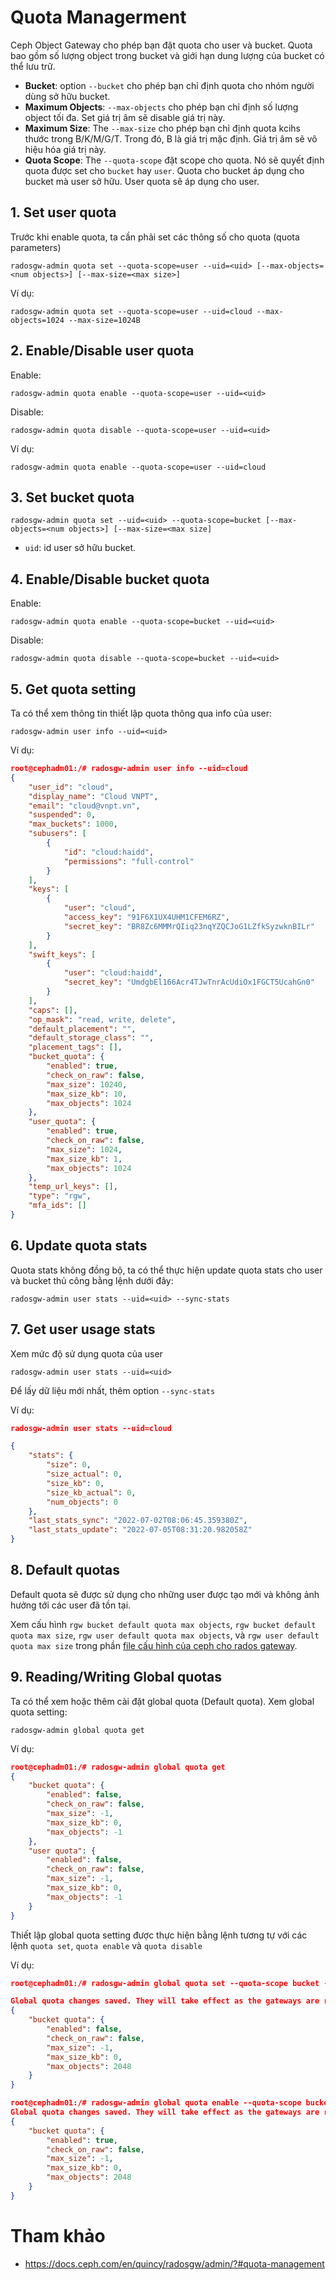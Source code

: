 # Quota Managerment

Ceph Object Gateway cho phép bạn đặt quota cho user và bucket. Quota bao gồm số lượng object trong bucket và giới hạn dung lượng của bucket có thể lưu trữ.

- **Bucket**: option `--bucket` cho phép bạn chỉ định quota cho nhóm người dùng sở hữu bucket.
- **Maximum Objects**: `--max-objects` cho phép bạn chỉ định số lượng object tối đa. Set giá trị âm sẽ disable giá trị này.
- **Maximum Size**: The `--max-size` cho phép bạn chỉ định quota kcihs thước trong B/K/M/G/T. Trong đó, B là giá trị mặc định. Giá trị âm sẽ vô hiệu hóa giá trị này.
- **Quota Scope**: The `--quota-scope` đặt scope cho quota. Nó sẽ quyết định quota được set cho `bucket` hay `user`. Quota cho bucket áp dụng cho bucket mà user sở hữu. User quota sẽ áp dụng cho user.

## 1. Set user quota
Trước khi enable quota, ta cần phải set các thông số cho quota (quota parameters)
```
radosgw-admin quota set --quota-scope=user --uid=<uid> [--max-objects=<num objects>] [--max-size=<max size>]
```

Ví dụ:
```
radosgw-admin quota set --quota-scope=user --uid=cloud --max-objects=1024 --max-size=1024B
```

## 2. Enable/Disable user quota
Enable:
```
radosgw-admin quota enable --quota-scope=user --uid=<uid>
```

Disable:
```
radosgw-admin quota disable --quota-scope=user --uid=<uid>
```

Ví dụ:
```
radosgw-admin quota enable --quota-scope=user --uid=cloud
```

## 3. Set bucket quota
```
radosgw-admin quota set --uid=<uid> --quota-scope=bucket [--max-objects=<num objects>] [--max-size=<max size]
```
- `uid`: id user sở hữu bucket.

## 4. Enable/Disable bucket quota
Enable:
```
radosgw-admin quota enable --quota-scope=bucket --uid=<uid>
```

Disable:
```
radosgw-admin quota disable --quota-scope=bucket --uid=<uid>
```

## 5. Get quota setting
Ta có thể xem thông tin thiết lập quota thông qua info của user:
```
radosgw-admin user info --uid=<uid>
```

Ví dụ:
```json
root@cephadm01:/# radosgw-admin user info --uid=cloud
{
    "user_id": "cloud",
    "display_name": "Cloud VNPT",
    "email": "cloud@vnpt.vn",
    "suspended": 0,
    "max_buckets": 1000,
    "subusers": [
        {
            "id": "cloud:haidd",
            "permissions": "full-control"
        }
    ],
    "keys": [
        {
            "user": "cloud",
            "access_key": "91F6X1UX4UHM1CFEM6RZ",
            "secret_key": "BR8Zc6MMMrQIiq23nqYZQCJoG1LZfkSyzwknBILr"
        }
    ],
    "swift_keys": [
        {
            "user": "cloud:haidd",
            "secret_key": "UmdgbEl166Acr4TJwTnrAcUdiOx1FGCT5UcahGn0"
        }
    ],
    "caps": [],
    "op_mask": "read, write, delete",
    "default_placement": "",
    "default_storage_class": "",
    "placement_tags": [],
    "bucket_quota": {
        "enabled": true,
        "check_on_raw": false,
        "max_size": 10240,
        "max_size_kb": 10,
        "max_objects": 1024
    },
    "user_quota": {
        "enabled": true,
        "check_on_raw": false,
        "max_size": 1024,
        "max_size_kb": 1,
        "max_objects": 1024
    },
    "temp_url_keys": [],
    "type": "rgw",
    "mfa_ids": []
}
```

## 6. Update quota stats
Quota stats không đồng bộ, ta có thể thực hiện update quota stats cho user và bucket thủ công bằng lệnh dưới đây:
```
radosgw-admin user stats --uid=<uid> --sync-stats
```

## 7. Get user usage stats
Xem mức độ sử dụng quota của user
```
radosgw-admin user stats --uid=<uid>
```
Để lấy dữ liệu mới nhất, thêm option `--sync-stats`

Ví dụ:
```json
radosgw-admin user stats --uid=cloud

{
    "stats": {
        "size": 0,
        "size_actual": 0,
        "size_kb": 0,
        "size_kb_actual": 0,
        "num_objects": 0
    },
    "last_stats_sync": "2022-07-02T08:06:45.359380Z",
    "last_stats_update": "2022-07-05T08:31:20.982058Z"
}
```

## 8. Default quotas
Default quota sẽ được sử dụng cho những user được tạo mới và không ảnh hưởng tới các user đã tồn tại.

Xem cấu hình `rgw bucket default quota max objects`, `rgw bucket default quota max size`, `rgw user default quota max objects`, và `rgw user default quota max size` trong phần [file cấu hình của ceph cho rados gateway](https://docs.ceph.com/en/quincy/radosgw/config-ref/).

## 9. Reading/Writing Global quotas
Ta có thể xem hoặc thêm cài đặt global quota (Default quota). Xem global quota setting:
```
radosgw-admin global quota get
```

Ví dụ:
```json
root@cephadm01:/# radosgw-admin global quota get
{
    "bucket quota": {
        "enabled": false,
        "check_on_raw": false,
        "max_size": -1,
        "max_size_kb": 0,
        "max_objects": -1
    },
    "user quota": {
        "enabled": false,
        "check_on_raw": false,
        "max_size": -1,
        "max_size_kb": 0,
        "max_objects": -1
    }
}
```

Thiết lập global quota setting được thực hiện bằng lệnh tương tự với các lệnh `quota set`, `quota enable` và `quota disable`

Ví dụ:
```json
root@cephadm01:/# radosgw-admin global quota set --quota-scope bucket --max-objects 2048

Global quota changes saved. They will take effect as the gateways are restarted.
{
    "bucket quota": {
        "enabled": false,
        "check_on_raw": false,
        "max_size": -1,
        "max_size_kb": 0,
        "max_objects": 2048
    }
}

root@cephadm01:/# radosgw-admin global quota enable --quota-scope bucket
Global quota changes saved. They will take effect as the gateways are restarted.
{
    "bucket quota": {
        "enabled": true,
        "check_on_raw": false,
        "max_size": -1,
        "max_size_kb": 0,
        "max_objects": 2048
    }
}
```


# Tham khảo
- https://docs.ceph.com/en/quincy/radosgw/admin/?#quota-management